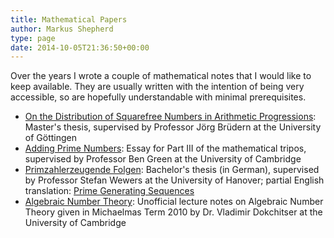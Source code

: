 ```yaml
---
title: Mathematical Papers
author: Markus Shepherd
type: page
date: 2014-10-05T21:36:50+00:00
---
```


Over the years I wrote a couple of mathematical notes that I would like to keep available. They are usually written with the intention of being very accessible, so are hopefully understandable with minimal prerequisites.

* [On the Distribution of Squarefree Numbers in Arithmetic Progressions](/schepke_distribution_of_squarefree_numbers_in_arithmetic_progressions.pdf): Master's thesis, supervised by Professor Jörg Brüdern at the University of Göttingen
* [Adding Prime Numbers](/schepke_adding_prime_numbers.pdf): Essay for Part III of the mathematical tripos, supervised by Professor Ben Green at the University of Cambridge
* [Primzahlerzeugende Folgen](/schepke_primzahlerzeugende_folgen.pdf): Bachelor's thesis (in German), supervised by Professor Stefan Wewers at the University of Hanover; partial English translation: [Prime Generating Sequences](/schepke_prime_generating_sequences.pdf)
* [Algebraic Number Theory](/schepke_algebraic_number_theory.pdf): Unofficial lecture notes on Algebraic Number Theory given in Michaelmas Term 2010 by Dr. Vladimir Dokchitser at the University of Cambridge
